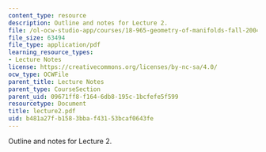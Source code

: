 ```yaml
---
content_type: resource
description: Outline and notes for Lecture 2.
file: /ol-ocw-studio-app/courses/18-965-geometry-of-manifolds-fall-2004/b481a27fb1583bbaf43153bcaf0643fe_lecture2.pdf
file_size: 63494
file_type: application/pdf
learning_resource_types:
- Lecture Notes
license: https://creativecommons.org/licenses/by-nc-sa/4.0/
ocw_type: OCWFile
parent_title: Lecture Notes
parent_type: CourseSection
parent_uid: 09671ff8-f164-6db8-195c-1bcfefe5f599
resourcetype: Document
title: lecture2.pdf
uid: b481a27f-b158-3bba-f431-53bcaf0643fe
---
```

Outline and notes for Lecture 2.